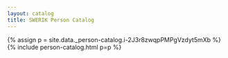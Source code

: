```yaml
---
layout: catalog
title: SWERIK Person Catalog
---
```

{% assign p = site.data._person-catalog.i-2J3r8zwqpPMPgVzdyt5mXb %}
{% include person-catalog.html p=p %}

